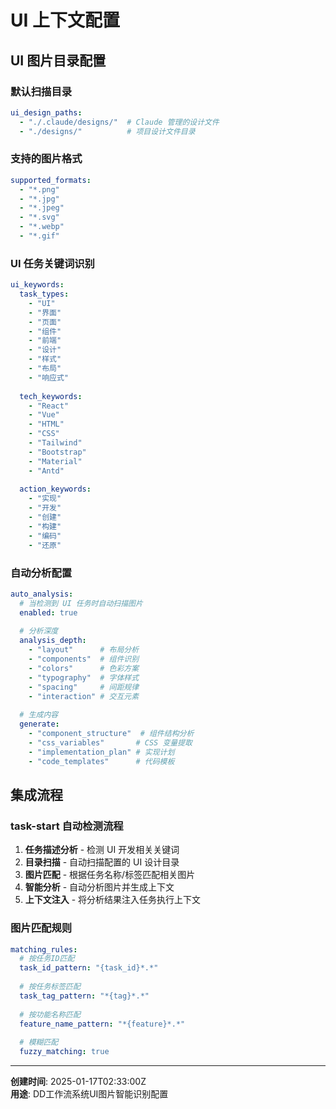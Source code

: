 # UI 上下文配置

## UI 图片目录配置

### 默认扫描目录
```yaml
ui_design_paths:
  - "./.claude/designs/"  # Claude 管理的设计文件
  - "./designs/"          # 项目设计文件目录
```

### 支持的图片格式
```yaml
supported_formats:
  - "*.png"
  - "*.jpg" 
  - "*.jpeg"
  - "*.svg"
  - "*.webp"
  - "*.gif"
```

### UI 任务关键词识别
```yaml
ui_keywords:
  task_types:
    - "UI"
    - "界面" 
    - "页面"
    - "组件"
    - "前端"
    - "设计"
    - "样式"
    - "布局"
    - "响应式"
  
  tech_keywords:
    - "React"
    - "Vue" 
    - "HTML"
    - "CSS"
    - "Tailwind"
    - "Bootstrap"
    - "Material"
    - "Antd"
    
  action_keywords:
    - "实现"
    - "开发" 
    - "创建"
    - "构建"
    - "编码"
    - "还原"
```

### 自动分析配置
```yaml
auto_analysis:
  # 当检测到 UI 任务时自动扫描图片
  enabled: true
  
  # 分析深度
  analysis_depth:
    - "layout"      # 布局分析
    - "components"  # 组件识别  
    - "colors"      # 色彩方案
    - "typography"  # 字体样式
    - "spacing"     # 间距规律
    - "interaction" # 交互元素
  
  # 生成内容
  generate:
    - "component_structure"  # 组件结构分析
    - "css_variables"       # CSS 变量提取
    - "implementation_plan" # 实现计划
    - "code_templates"      # 代码模板
```

## 集成流程

### task-start 自动检测流程
1. **任务描述分析** - 检测 UI 开发相关关键词
2. **目录扫描** - 自动扫描配置的 UI 设计目录
3. **图片匹配** - 根据任务名称/标签匹配相关图片
4. **智能分析** - 自动分析图片并生成上下文
5. **上下文注入** - 将分析结果注入任务执行上下文

### 图片匹配规则
```yaml
matching_rules:
  # 按任务ID匹配
  task_id_pattern: "{task_id}*.*"
  
  # 按任务标签匹配  
  task_tag_pattern: "*{tag}*.*"
  
  # 按功能名称匹配
  feature_name_pattern: "*{feature}*.*"
  
  # 模糊匹配
  fuzzy_matching: true
```

---

**创建时间**: 2025-01-17T02:33:00Z  
**用途**: DD工作流系统UI图片智能识别配置